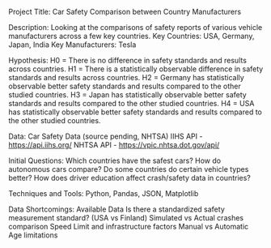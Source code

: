 Project Title:
Car Safety Comparison between Country Manufacturers

Description:
Looking at the comparisons of safety reports of various vehicle manufacturers across a few key countries.
Key Countries: USA, Germany, Japan, India
Key Manufacturers: Tesla

Hypothesis:
H0 = There is no difference in safety standards and results across countries.
H1 = There is a statistically observable difference in safety standards and results across countries.
H2 = Germany has statistically observable better safety standards and results compared to the other studied countries.
H3 = Japan has statistically observable better safety standards and results compared to the other studied countries.
H4 = USA has statistically observable better safety standards and results compared to the other studied countries.

Data:
Car Safety Data (source pending, NHTSA)
IIHS API - https://api.iihs.org/
NHTSA API - https://vpic.nhtsa.dot.gov/api/

Initial Questions:
Which countries have the safest cars?
How do autonomous cars compare?
Do some countries do certain vehicle types better?
How does driver education affect crash/safety data in countries?

Techniques and Tools:
Python, Pandas, JSON, Matplotlib

Data Shortcomings:
Available Data
Is there a standardized safety measurement standard? (USA vs Finland)
Simulated vs Actual crashes comparison
Speed Limit and infrastructure factors
Manual vs Automatic
Age limitations